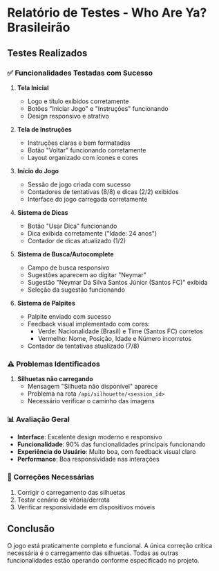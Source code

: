 # Relatório de Testes - Who Are Ya? Brasileirão

## Testes Realizados

### ✅ Funcionalidades Testadas com Sucesso

1. **Tela Inicial**
   - Logo e título exibidos corretamente
   - Botões "Iniciar Jogo" e "Instruções" funcionando
   - Design responsivo e atrativo

2. **Tela de Instruções**
   - Instruções claras e bem formatadas
   - Botão "Voltar" funcionando corretamente
   - Layout organizado com ícones e cores

3. **Início do Jogo**
   - Sessão de jogo criada com sucesso
   - Contadores de tentativas (8/8) e dicas (2/2) exibidos
   - Interface do jogo carregada corretamente

4. **Sistema de Dicas**
   - Botão "Usar Dica" funcionando
   - Dica exibida corretamente ("Idade: 24 anos")
   - Contador de dicas atualizado (1/2)

5. **Sistema de Busca/Autocomplete**
   - Campo de busca responsivo
   - Sugestões aparecem ao digitar "Neymar"
   - Sugestão "Neymar Da Silva Santos Júnior (Santos FC)" exibida
   - Seleção da sugestão funcionando

6. **Sistema de Palpites**
   - Palpite enviado com sucesso
   - Feedback visual implementado com cores:
     - Verde: Nacionalidade (Brasil) e Time (Santos FC) corretos
     - Vermelho: Nome, Posição, Idade e Número incorretos
   - Contador de tentativas atualizado (7/8)

### ⚠️ Problemas Identificados

1. **Silhuetas não carregando**
   - Mensagem "Silhueta não disponível" aparece
   - Problema na rota `/api/silhouette/<session_id>`
   - Necessário verificar o caminho das imagens

### 📊 Avaliação Geral

- **Interface**: Excelente design moderno e responsivo
- **Funcionalidade**: 90% das funcionalidades principais funcionando
- **Experiência do Usuário**: Muito boa, com feedback visual claro
- **Performance**: Boa responsividade nas interações

### 🔧 Correções Necessárias

1. Corrigir o carregamento das silhuetas
2. Testar cenário de vitória/derrota
3. Verificar responsividade em dispositivos móveis

## Conclusão

O jogo está praticamente completo e funcional. A única correção crítica necessária é o carregamento das silhuetas. Todas as outras funcionalidades estão operando conforme especificado no projeto.

